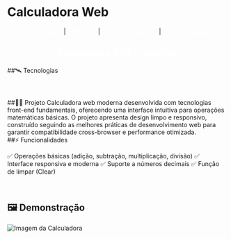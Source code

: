 # Calculadora Web

<p align="center">
  <a href="#-tecnologias" style='color:#FFF'>Tecnologias</a>&nbsp;&nbsp;&nbsp;|&nbsp;&nbsp;&nbsp;
  <a href="#-projeto" style='color:#FFF'>Projeto</a>&nbsp;&nbsp;&nbsp;|&nbsp;&nbsp;&nbsp;
  <a href="#-funcionalidades" style='color:#FFF'>Funcionalidades</a>&nbsp;&nbsp;&nbsp;|&nbsp;&nbsp;&nbsp;
  <a href="#-demonstração" style='color:#FFF'>Demonstração</a>
</p>
  <h2 align="center">
  <a style='color:#FFF' href="#"> Calculadora Web Interativa</a>
 </h2>
##🛰️ Tecnologias
<a href="https://developer.mozilla.org/pt-BR/docs/Web/HTML" style='color:#FFF'>HTML5</a>
<br/>
<a href="https://developer.mozilla.org/pt-BR/docs/Web/CSS" style='color:#FFF'>CSS3</a>
<br/>
<a href="https://getbootstrap.com" style='color:#FFF'>Bootstrap</a>
<br/>
<a href="https://developer.mozilla.org/pt-BR/docs/Web/JavaScript" style='color:#FFF'>JavaScript</a>
<br/>
##👨‍💻 Projeto
Calculadora web moderna desenvolvida com tecnologias front-end fundamentais, oferecendo uma interface intuitiva para operações matemáticas básicas. O projeto apresenta design limpo e responsivo, construído seguindo as melhores práticas de desenvolvimento web para garantir compatibilidade cross-browser e performance otimizada.
<br/>
##⚡ Funcionalidades

✅ Operações básicas (adição, subtração, multiplicação, divisão)
✅ Interface responsiva e moderna
✅ Suporte a números decimais
✅ Função de limpar (Clear)

<br/>

## 🖼️ Demonstração
![Imagem da Calculadora](../img/Design_da_Calculadora.png)

<br/>
